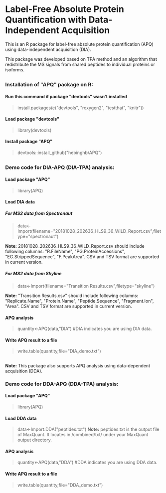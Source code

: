 # Label-Free Absolute Protein Quantification with Data-Independent Acquisition

This is an R package for label-free absolute protein quantification (APQ) using data-independent acquisition (DIA).

This package was developed based on TPA method and an algorithm that redistribute the MS signals from shared peptides to individual proteins or isoforms.



##
### Installation of "APQ" package on R:
#### Run this command if package "devtools" wasn't installed
>install.packages(c("devtools", "roxygen2", "testthat", "knitr"))
#### Load package "devtools"
>library(devtools)
#### Install package "APQ"
>devtools::install_github("hebinghb/APQ")

##
### Demo code for DIA-APQ (DIA-TPA) analysis:
#### Load package "APQ"
>library(APQ)
#### Load DIA data
##### For MS2 data from Spectronaut
>data<-Import(filename="20181028_202636_HLS9_36_WILD_Report.csv",filetype="spectronaut")

**Note:** 20181028_202636_HLS9_36_WILD_Report.csv should include following columns: "R.FileName", "PG.ProteinAccessions", "EG.StrippedSequence", "F.PeakArea". CSV and TSV format are supported in current version.
##### For MS2 data from Skyline
>data<-Import(filename="Transition Results.csv",filetype="skyline")

**Note:** "Transition Results.csv"  should include following columns: "Replicate.Name", "Protein.Name", "Peptide.Sequence", "Fragment.Ion", "Area". CSV and TSV format are supported in current version.
#### APQ analysis
>quantity<-APQ(data,"DIA") #DIA indicates you are using DIA data.
#### Write APQ result to a file
>write.table(quantity,file="DIA_demo.txt")




###
##
**Note:** This package also supports APQ analysis using data-dependent acquisition (DDA).
### Demo code for DDA-APQ (DDA-TPA) analysis:
#### Load package "APQ"
>library(APQ)
#### Load DDA data
>data<-Import.DDA("peptides.txt")
**Note:** peptides.txt is the output file of MaxQuant. It locates in /combined/txt/ under your MaxQuant output directory. 
#### APQ analysis
>quantity<-APQ(data,"DDA") #DDA indicates you are using DDA data.
#### Write APQ result to a file
>write.table(quantity,file="DDA_demo.txt")
